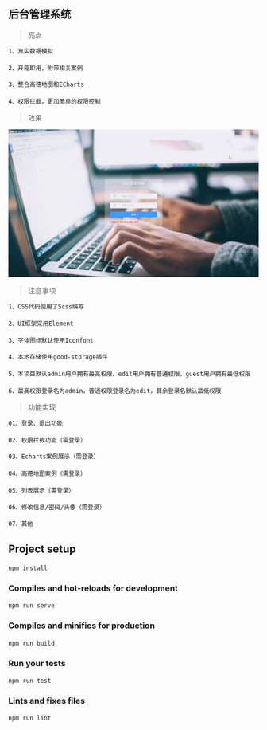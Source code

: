 ## 后台管理系统

> 亮点

``` bash
1、真实数据模拟

2、开箱即用，附带相关案例

3、整合高德地图和ECharts

4、权限拦截，更加简单的权限控制
```

> 效果

![最终效果](/demo/demo.gif)

> 注意事项

``` bash
1、CSS代码使用了Scss编写

2、UI框架采用Element

3、字体图标默认使用Iconfont

4、本地存储使用good-storage插件

5、本项目默认admin用户拥有最高权限、edit用户拥有普通权限，guest用户拥有最低权限

6、最高权限登录名为admin，普通权限登录名为edit，其余登录名默认最低权限
```

> 功能实现

``` bash
01、登录、退出功能

02、权限拦截功能（需登录）

03、Echarts案例展示（需登录）

04、高德地图案例（需登录）

05、列表展示（需登录）

06、修改信息/密码/头像（需登录）

07、其他
```

## Project setup
```
npm install
```

### Compiles and hot-reloads for development
```
npm run serve
```

### Compiles and minifies for production
```
npm run build
```

### Run your tests
```
npm run test
```

### Lints and fixes files
```
npm run lint
```
